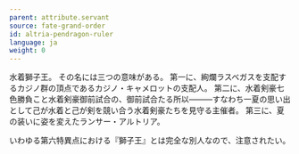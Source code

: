 ```yaml
---
parent: attribute.servant
source: fate-grand-order
id: altria-pendragon-ruler
language: ja
weight: 0
---
```


水着獅子王。
その名には三つの意味がある。
第一に、絢爛ラスベガスを支配するカジノ群の頂点であるカジノ・キャメロットの支配人。
第二に、水着剣豪七色勝負こと水着剣豪御前試合の、御前試合たる所以―――すなわち一夏の思い出として己が水着と己が剣を競い合う水着剣豪たちを見守る主催者。
第三に、夏の装いに姿を変えたランサー・アルトリア。

いわゆる第六特異点における『獅子王』とは完全な別人なので、注意されたい。
